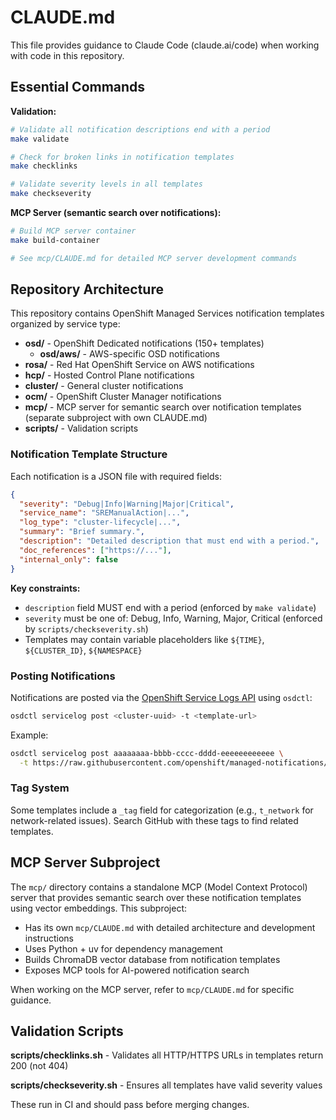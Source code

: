 # CLAUDE.md

This file provides guidance to Claude Code (claude.ai/code) when working with code in this repository.

## Essential Commands

**Validation:**
```bash
# Validate all notification descriptions end with a period
make validate

# Check for broken links in notification templates
make checklinks

# Validate severity levels in all templates
make checkseverity
```

**MCP Server (semantic search over notifications):**
```bash
# Build MCP server container
make build-container

# See mcp/CLAUDE.md for detailed MCP server development commands
```

## Repository Architecture

This repository contains OpenShift Managed Services notification templates organized by service type:

- **osd/** - OpenShift Dedicated notifications (150+ templates)
  - **osd/aws/** - AWS-specific OSD notifications
- **rosa/** - Red Hat OpenShift Service on AWS notifications
- **hcp/** - Hosted Control Plane notifications
- **cluster/** - General cluster notifications
- **ocm/** - OpenShift Cluster Manager notifications
- **mcp/** - MCP server for semantic search over notification templates (separate subproject with own CLAUDE.md)
- **scripts/** - Validation scripts

### Notification Template Structure

Each notification is a JSON file with required fields:

```json
{
  "severity": "Debug|Info|Warning|Major|Critical",
  "service_name": "SREManualAction|...",
  "log_type": "cluster-lifecycle|...",
  "summary": "Brief summary.",
  "description": "Detailed description that must end with a period.",
  "doc_references": ["https://..."],
  "internal_only": false
}
```

**Key constraints:**
- `description` field MUST end with a period (enforced by `make validate`)
- `severity` must be one of: Debug, Info, Warning, Major, Critical (enforced by `scripts/checkseverity.sh`)
- Templates may contain variable placeholders like `${TIME}`, `${CLUSTER_ID}`, `${NAMESPACE}`

### Posting Notifications

Notifications are posted via the [OpenShift Service Logs API](https://api.openshift.com/?urls.primaryName=Service%20logs#/default/post_api_service_logs_v1_cluster_logs) using `osdctl`:

```bash
osdctl servicelog post <cluster-uuid> -t <template-url>
```

Example:
```bash
osdctl servicelog post aaaaaaaa-bbbb-cccc-dddd-eeeeeeeeeeee \
  -t https://raw.githubusercontent.com/openshift/managed-notifications/master/osd/aws/InstallFailed_TooManyBuckets.json
```

### Tag System

Some templates include a `_tag` field for categorization (e.g., `t_network` for network-related issues). Search GitHub with these tags to find related templates.

## MCP Server Subproject

The `mcp/` directory contains a standalone MCP (Model Context Protocol) server that provides semantic search over these notification templates using vector embeddings. This subproject:

- Has its own `mcp/CLAUDE.md` with detailed architecture and development instructions
- Uses Python + uv for dependency management
- Builds ChromaDB vector database from notification templates
- Exposes MCP tools for AI-powered notification search

When working on the MCP server, refer to `mcp/CLAUDE.md` for specific guidance.

## Validation Scripts

**scripts/checklinks.sh** - Validates all HTTP/HTTPS URLs in templates return 200 (not 404)

**scripts/checkseverity.sh** - Ensures all templates have valid severity values

These run in CI and should pass before merging changes.
